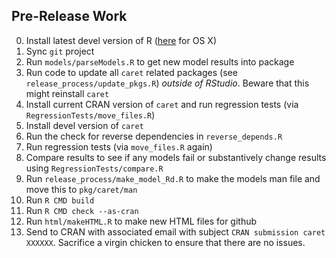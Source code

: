 Pre-Release Work
---


 0. Install latest devel version of R ([here](http://r.research.att.com/snowleopard/R-devel/R-devel-snowleopard-signed.pkg) for OS X) 
 0. Sync `git` project
 0. Run `models/parseModels.R` to get new model results into package
 0. Run code to update all `caret` related packages (see `release_process/update_pkgs.R`) _outside of RStudio_. Beware that this might reinstall `caret`  
 0. Install current CRAN version of `caret` and run regression tests (via `RegressionTests/move_files.R`)
 0. Install devel version of `caret` 
 1. Run the check for reverse dependencies in `reverse_depends.R`
 1. Run regression tests (via `move_files.R` again)
 0. Compare results to see if any models fail or substantively change results using `RegressionTests/compare.R`
 0. Run `release_process/make_model_Rd.R` to make the models man file and move this to `pkg/caret/man`
 0. Run `R CMD build`
 0. Run `R CMD check --as-cran` 
 0. Run `html/makeHTML.R` to make new HTML files for github
 0. Send to CRAN with associated email with subject `CRAN submission caret XXXXXX`. Sacrifice a virgin chicken to ensure that there are no issues. 

 